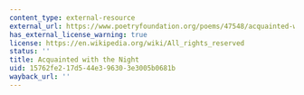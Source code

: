 ```yaml
---
content_type: external-resource
external_url: https://www.poetryfoundation.org/poems/47548/acquainted-with-the-night
has_external_license_warning: true
license: https://en.wikipedia.org/wiki/All_rights_reserved
status: ''
title: Acquainted with the Night
uid: 15762fe2-17d5-44e3-9630-3e3005b0681b
wayback_url: ''
---
```

